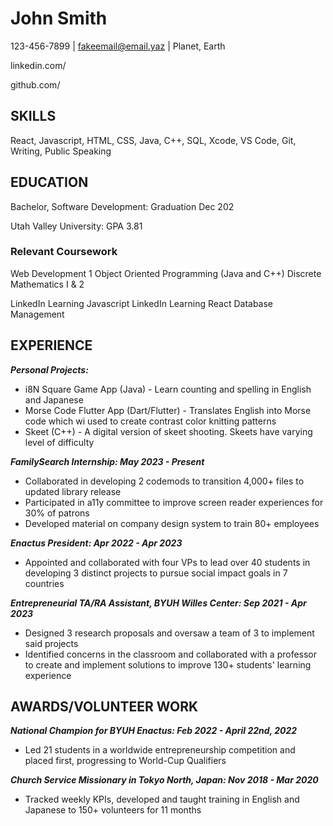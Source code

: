 
# John Smith
123-456-7899 | fakeemail@email.yaz | Planet, Earth

linkedin.com/

github.com/

## SKILLS
React, Javascript, HTML, CSS, Java, C++, SQL, Xcode, VS Code, Git, Writing, Public Speaking

## EDUCATION
Bachelor, Software Development: Graduation Dec 202

Utah Valley University: GPA 3.81

### Relevant Coursework
Web Development 1
Object Oriented Programming (Java and C++)
Discrete Mathematics I & 2

LinkedIn Learning Javascript
LinkedIn Learning React
Database Management

## EXPERIENCE
**_Personal Projects:_**
- i8N Square Game App (Java) - Learn counting and spelling in English and Japanese
- Morse Code Flutter App (Dart/Flutter) - Translates English into Morse code which wi
      used to create contrast color knitting patterns
- Skeet (C++) - A digital version of skeet shooting. Skeets have varying level of difficulty

**_FamilySearch Internship: May 2023 - Present_**
  - Collaborated in developing 2 codemods to transition 4,000+ files to updated library release
  - Participated in a11y committee to improve screen reader experiences for 30% of patrons
  - Developed material on company design system to train 80+ employees

**_Enactus President: Apr 2022 - Apr 2023_**
  - Appointed and collaborated with four VPs to lead over 40 students in developing 3 distinct projects to pursue social impact goals in 7 countries

**_Entrepreneurial TA/RA Assistant, BYUH Willes Center: Sep 2021 - Apr 2023_**
  - Designed 3 research proposals and oversaw a team of 3 to implement said projects
  - Identified concerns in the classroom and collaborated with a professor to create and implement solutions to improve 130+ students' learning experience

## AWARDS/VOLUNTEER WORK
**_National Champion for BYUH Enactus: Feb 2022 - April 22nd, 2022_**
  - Led 21 students in a worldwide entrepreneurship competition and placed first, progressing to World-Cup Qualifiers

**_Church Service Missionary in Tokyo North, Japan: Nov 2018 - Mar 2020_**
  - Tracked weekly KPIs, developed and taught training in English and Japanese to 150+ volunteers for 11 months